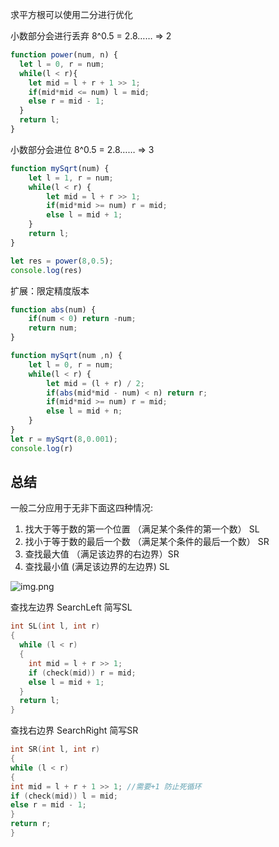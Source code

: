 求平方根可以使用二分进行优化

小数部分会进行丢弃 8^0.5 = 2.8…… => 2
```js
function power(num, n) {
  let l = 0, r = num;
  while(l < r){
    let mid = l + r + 1 >> 1;
    if(mid*mid <= num) l = mid;
    else r = mid - 1;
  }
  return l;
}
```
小数部分会进位 8^0.5 = 2.8…… => 3
```js
function mySqrt(num) {
    let l = 1, r = num;
    while(l < r) {
        let mid = l + r >> 1;
        if(mid*mid >= num) r = mid;
        else l = mid + 1;
    }
    return l;
}

let res = power(8,0.5);
console.log(res)
```
扩展：限定精度版本
```js
function abs(num) {
    if(num < 0) return -num;
    return num;
}

function mySqrt(num ,n) {
    let l = 0, r = num;
    while(l < r) {
        let mid = (l + r) / 2;
        if(abs(mid*mid - num) < n) return r;
        if(mid*mid >= num) r = mid;
        else l = mid + n;
    }
}
let r = mySqrt(8,0.001);
console.log(r)
```


## 总结

一般二分应用于无非下面这四种情况:

1. 找大于等于数的第一个位置 （满足某个条件的第一个数） SL 
2. 找小于等于数的最后一个数 （满足某个条件的最后一个数） SR 
3. 查找最大值 （满足该边界的右边界）SR
4. 查找最小值 (满足该边界的左边界)  SL

![img.png](../../assets/img.png)

查找左边界 SearchLeft 简写SL
```c++
int SL(int l, int r)
{
  while (l < r)
  {
    int mid = l + r >> 1;
    if (check(mid)) r = mid;
    else l = mid + 1;
  }
  return l;
}
```

查找右边界 SearchRight 简写SR
```c++
int SR(int l, int r)
{
while (l < r)
{
int mid = l + r + 1 >> 1; //需要+1 防止死循环
if (check(mid)) l = mid;
else r = mid - 1;
}
return r;
}
```



